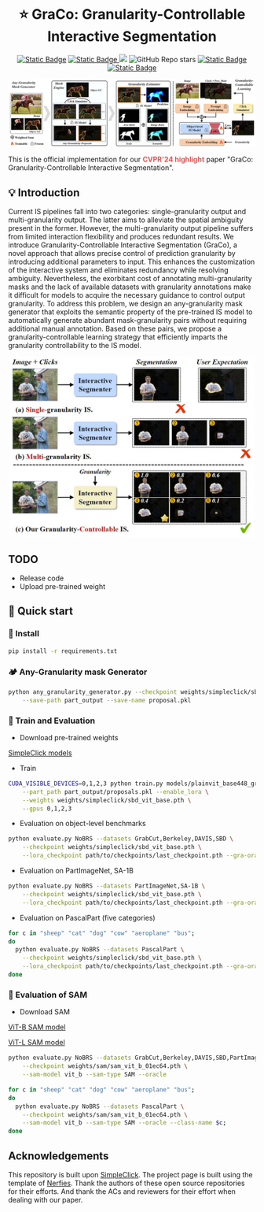 <div style="text-align: center; margin: 10px">
    <h1> ⭐ GraCo: Granularity-Controllable Interactive Segmentation </h1>
</div>
<p align="center">
    <a href="https://zhao-yian.github.io/GraCo"><img alt="Static Badge" src="https://img.shields.io/badge/Project_page-openproject.svg?logo=openproject&color=%230770B8"></a>
    <a href="">
    <img alt="Static Badge" src="https://img.shields.io/badge/Paper-arXiv.svg?logo=arxiv&labelColor=%23B31B1B&color=%23B31B1B">
    </a>
    <a href="https://youtu.be/QE8Mi0k2nKg?si=yJXbYAzTG1qHF_uK">
    <img src="https://img.shields.io/badge/Video-FC2947.svg?logo=YouTube" style="display:inline;"></a>
    <img alt="GitHub Repo stars" src="https://img.shields.io/github/stars/Zhao-Yian/GraCo">
    <a href="">
    <img alt="Static Badge" src="https://img.shields.io/badge/Demo-buffer.svg?logo=buffer">
    </a>
    <a href="mailto: zhaoyian.zh@gmail.com">
    <img alt="Static Badge" src="https://img.shields.io/badge/contact_me-email-yellow">
    </a>
</p>

![GraCo_overview](./assets/overview.jpg)

This is the official implementation for our <span style='color: #EB5353;font-weight:bold'>CVPR'24 highlight</span> paper "GraCo: Granularity-Controllable Interactive Segmentation".

## 💡 Introduction

Current IS pipelines fall into two categories: single-granularity output and multi-granularity output. The latter aims to alleviate the spatial ambiguity present in the former.
However, the multi-granularity output pipeline suffers from limited interaction flexibility and produces redundant results.
We introduce Granularity-Controllable Interactive Segmentation (GraCo), 
a novel approach that allows precise control of prediction granularity by introducing additional parameters 
to input. This enhances the customization of the interactive system and eliminates redundancy while 
resolving ambiguity. 
Nevertheless, the exorbitant cost of annotating multi-granularity masks and the lack of available datasets with granularity annotations make it difficult for models to acquire the necessary guidance to control output granularity.
To address this problem, we design an any-granularity mask generator that exploits the semantic property of the pre-trained IS model to automatically generate abundant mask-granularity pairs without requiring additional manual annotation. 
Based on these pairs, we propose a granularity-controllable learning strategy that efficiently imparts the granularity controllability to the IS model.

<div align="center">
  <img src="./assets/motivation.jpg" width=500 >
</div>

## TODO

- Release code 
- Upload pre-trained weight

## 🚀 Quick start

### 📍 Install

```bash
pip install -r requirements.txt
```

### 🏕️ Any-Granularity mask Generator

```bash
python any_granularity_generator.py --checkpoint weights/simpleclick/sbd_vit_base.pth  \
    --save-path part_output --save-name proposal.pkl
```

### 🦄 Train and Evaluation

- Download pre-trained weights

[SimpleClick models](https://drive.google.com/drive/folders/1qpK0gtAPkVMF7VC42UA9XF4xMWr5KJmL?usp=sharing)

- Train

```bash
CUDA_VISIBLE_DEVICES=0,1,2,3 python train.py models/plainvit_base448_graco.py --load_gra \
    --part_path part_output/proposals.pkl --enable_lora \
    --weights weights/simpleclick/sbd_vit_base.pth \
    --gpus 0,1,2,3
```

- Evaluation on object-level benchmarks
```bash
python evaluate.py NoBRS --datasets GrabCut,Berkeley,DAVIS,SBD \
    --checkpoint weights/simpleclick/sbd_vit_base.pth \
    --lora_checkpoint path/to/checkpoints/last_checkpoint.pth --gra-oracle
```

- Evaluation on PartImageNet, SA-1B
```bash
python evaluate.py NoBRS --datasets PartImageNet,SA-1B \
    --checkpoint weights/simpleclick/sbd_vit_base.pth \
    --lora_checkpoint path/to/checkpoints/last_checkpoint.pth --gra-oracle
```

- Evaluation on PascalPart (five categories)
```bash
for c in "sheep" "cat" "dog" "cow" "aeroplane" "bus"; 
do 
  python evaluate.py NoBRS --datasets PascalPart \
    --checkpoint weights/simpleclick/sbd_vit_base.pth \
    --lora_checkpoint path/to/checkpoints/last_checkpoint.pth --gra-oracle --class-name $c; 
done
```

### 🌋 Evaluation of SAM

- Download SAM

[ViT-B SAM model](https://dl.fbaipublicfiles.com/segment_anything/sam_vit_b_01ec64.pth)

[ViT-L SAM model](https://dl.fbaipublicfiles.com/segment_anything/sam_vit_l_0b3195.pth)

```bash
python evaluate.py NoBRS --datasets GrabCut,Berkeley,DAVIS,SBD,PartImageNet,SA-1B \
    --checkpoint weights/sam/sam_vit_b_01ec64.pth \
    --sam-model vit_b --sam-type SAM --oracle
```

```bash
for c in "sheep" "cat" "dog" "cow" "aeroplane" "bus"; 
do 
  python evaluate.py NoBRS --datasets PascalPart \
    --checkpoint weights/sam/sam_vit_b_01ec64.pth \
    --sam-model vit_b --sam-type SAM --oracle --class-name $c; 
done
```

## Acknowledgements
This repository is built upon [SimpleClick](https://github.com/uncbiag/SimpleClick). The project page is built using the template of [Nerfies](https://nerfies.github.io/). 
Thank the authors of these open source repositories for their efforts. And thank the ACs and reviewers for their effort when dealing with our paper.